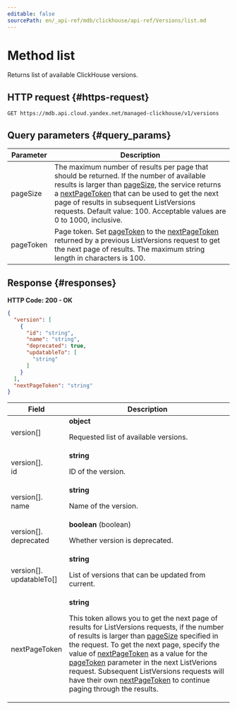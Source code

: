 ```yaml
---
editable: false
sourcePath: en/_api-ref/mdb/clickhouse/api-ref/Versions/list.md
---
```


# Method list
Returns list of available ClickHouse versions.
 

 
## HTTP request {#https-request}
```
GET https://mdb.api.cloud.yandex.net/managed-clickhouse/v1/versions
```
 
## Query parameters {#query_params}
 
Parameter | Description
--- | ---
pageSize | The maximum number of results per page that should be returned. If the number of available results is larger than [pageSize](/docs/managed-clickhouse/api-ref/Versions/list#query_params), the service returns a [nextPageToken](/docs/managed-clickhouse/api-ref/Versions/list#responses) that can be used to get the next page of results in subsequent ListVersions requests. Default value: 100.  Acceptable values are 0 to 1000, inclusive.
pageToken | Page token. Set [pageToken](/docs/managed-clickhouse/api-ref/Versions/list#query_params) to the [nextPageToken](/docs/managed-clickhouse/api-ref/Versions/list#responses) returned by a previous ListVersions request to get the next page of results.  The maximum string length in characters is 100.
 
## Response {#responses}
**HTTP Code: 200 - OK**

```json 
{
  "version": [
    {
      "id": "string",
      "name": "string",
      "deprecated": true,
      "updatableTo": [
        "string"
      ]
    }
  ],
  "nextPageToken": "string"
}
```

 
Field | Description
--- | ---
version[] | **object**<br><p>Requested list of available versions.</p> 
version[].<br>id | **string**<br><p>ID of the version.</p> 
version[].<br>name | **string**<br><p>Name of the version.</p> 
version[].<br>deprecated | **boolean** (boolean)<br><p>Whether version is deprecated.</p> 
version[].<br>updatableTo[] | **string**<br><p>List of versions that can be updated from current.</p> 
nextPageToken | **string**<br><p>This token allows you to get the next page of results for ListVersions requests, if the number of results is larger than <a href="/docs/managed-clickhouse/api-ref/Versions/list#query_params">pageSize</a> specified in the request. To get the next page, specify the value of <a href="/docs/managed-clickhouse/api-ref/Versions/list#responses">nextPageToken</a> as a value for the <a href="/docs/managed-clickhouse/api-ref/Versions/list#query_params">pageToken</a> parameter in the next ListVerions request. Subsequent ListVersions requests will have their own <a href="/docs/managed-clickhouse/api-ref/Versions/list#responses">nextPageToken</a> to continue paging through the results.</p> 